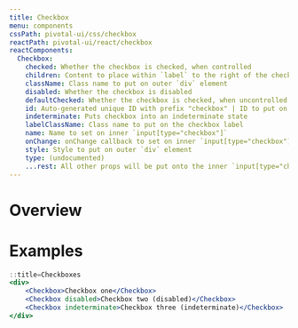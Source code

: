 ```yaml
---
title: Checkbox
menu: components
cssPath: pivotal-ui/css/checkbox
reactPath: pivotal-ui/react/checkbox
reactComponents:
  Checkbox:
    checked: Whether the checkbox is checked, when controlled
    children: Content to place within `label` to the right of the checkbox
    className: Class name to put on outer `div` element
    disabled: Whether the checkbox is disabled
    defaultChecked: Whether the checkbox is checked, when uncontrolled
    id: Auto-generated unique ID with prefix "checkbox" | ID to put on the inner `input[type="checkbox"]`
    indeterminate: Puts checkbox into an indeterminate state
    labelClassName: Class name to put on the checkbox label
    name: Name to set on inner `input[type="checkbox"]`
    onChange: onChange callback to set on inner `input[type="checkbox"]`
    style: Style to put on outer `div` element
    type: (undocumented)
    ...rest: All other props will be put onto the inner `input[type="checkbox"]`.
---
```


# Overview

# Examples

```jsx
::title=Checkboxes
<div>
    <Checkbox>Checkbox one</Checkbox>
    <Checkbox disabled>Checkbox two (disabled)</Checkbox>
    <Checkbox indeterminate>Checkbox three (indeterminate)</Checkbox>
</div>
```